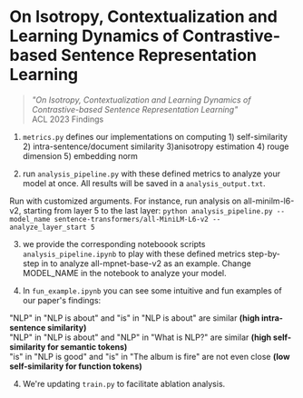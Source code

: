 # On Isotropy, Contextualization and Learning Dynamics of Contrastive-based Sentence Representation Learning

> _"On Isotropy, Contextualization and Learning Dynamics of Contrastive-based Sentence Representation Learning"_  
> ACL 2023 Findings



1. `metrics.py` defines our implementations on computing 1) self-similarity 2) intra-sentence/document similarity 3)anisotropy estimation 4) rouge dimension 5) embedding norm 

3. run `analysis_pipeline.py` with these defined metrics to analyze your model at once. All results will be saved in a `analysis_output.txt`.

Run with customized arguments. For instance, run analysis on all-minilm-l6-v2, starting from layer 5 to the last layer:
`python analysis_pipeline.py --model_name sentence-transformers/all-MiniLM-L6-v2 --analyze_layer_start 5`

3. we provide the corresponding noteboook scripts `analysis_pipeline.ipynb` to play with these defined metrics step-by-step in to analyze all-mpnet-base-v2 as an example. Change MODEL_NAME in the notebook to analyze your model.

4. In `fun_example.ipynb` you can see some intuitive and fun examples of our paper's findings:

"NLP" in "NLP is about" and "is" in "NLP is about" are similar **(high intra-sentence similarity)**  
"NLP" in "NLP is about" and "NLP" in "What is NLP?" are similar **(high self-similarity for semantic tokens)**  
"is" in "NLP is good" and "is" in "The album is fire" are not even close  **(low self-similarity for function tokens)**  

4. We're updating `train.py` to facilitate ablation analysis.
